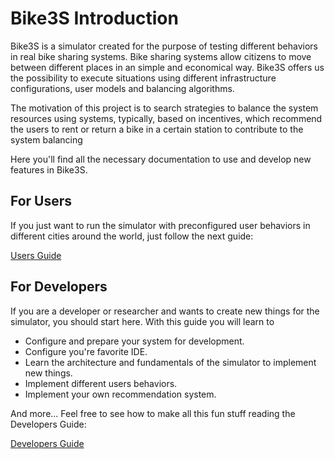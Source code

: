 # Bike3S Introduction

Bike3S is a simulator created for the purpose of testing different behaviors in real bike sharing systems. 
Bike sharing systems allow citizens to move between different places in an simple and economical way. Bike3S offers us the possibility to
execute situations using different infrastructure configurations, user models and balancing algorithms.

The motivation of this project is to search strategies to balance the system resources using systems, typically, based on incentives, which recommend the users to rent or return a bike in a certain station to contribute to the system balancing

Here you'll find all the necessary documentation to use and develop new features in Bike3S.

## For Users

If you just want to run the simulator with preconfigured user behaviors in different cities around the world, just follow the next guide:

[Users Guide](users_guide.md)

## For Developers

If you are a developer or researcher and wants to create new things for the simulator, you should start here. With this guide you will learn to

* Configure and prepare your system for development.
* Configure you're favorite IDE.
* Learn the architecture and fundamentals of the simulator to implement new things.
* Implement different users behaviors.
* Implement your own recommendation system.

And more...
Feel free to see how to make all this fun stuff reading the Developers Guide:

[Developers Guide](developers_guide.md)



